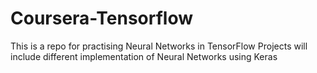 # Coursera-Tensorflow
This is a repo for practising Neural Networks in TensorFlow
Projects will include different implementation of Neural Networks using Keras
